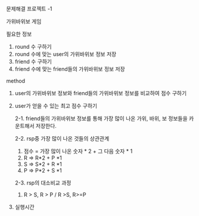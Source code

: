 문제해결 프로젝트 -1

가위바위보 게임



필요한 정보

1. round 수 구하기
2. round 수에 맞는 user의 가위바위보 정보 저장
3. friend 수 구하기
4. friend 수에 맞는 friend들의 가위바위보 정보 저장



method

1. user의 가위바위보 정보와 friend들의 가위바위보 정보를 비교하여 점수 구하기

2. user가 얻을 수 있는 최고 점수 구하기

   2-1. friend들의 가위바위보 정보를 통해 가장 많이 나온 가위, 바위, 보 정보들을 카운트해서 저장한다.

   2-2.  rsp중 가장 많이 나온 것들의 상관관계

   1. 점수 = 가장 많이 나온 숫자 * 2 + 그 다음 숫자 * 1
   2. R => R*2 + P *1
   3. S => S*2 + R *1
   4. P => P*2 + S *1

   2-3. rsp의 대소비교 과정

   1.  R > S, R > P / R >S, R>=P

3. 실행시간
